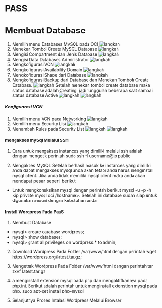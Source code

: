 # PASS

# Membuat Database
1. Memilih menu Databases MySQL pada OCI
![langkah](src2/1.png)
2. Menekan Tombol Create MySQL Database
![langkah](src2/2.png)
3. Mengisi Compartment dan Jenis Database
![langkah](src2/3.png)
4. Mengisi Data Databases Administrator
![langkah](src2/4.png)
5. Mengkofigurasi VCN 
![langkah](src2/5.png)
6. Mengkofigurasi Availability Domain 
![langkah](src2/6.png)
7. Mengkofigurasi Shape dari Database
![langkah](src2/7.png)
8. Mengkofigurasi Backup dari Database dan Menekan Tomboh Create Database.
![langkah](src2/8.png)
Setelah menekan tombol create database maka status database adalah Creating, jadi tunggulah beberapa saat sampai status database
Active
![langkah](src2/9.png)
![langkah](src2/10.png)

##### Konfiguarasi VCN

1. Memilih menu VCN pada Networking
![langkah](src2/konfigurasi_vcn/1.png)
2. Memilih menu Security List
![langkah](src2/konfigurasi_vcn/2.png)
3. Menambah Rules pada Security List
![langkah](src2/konfigurasi_vcn/3.1.png)
![langkah](src2/konfigurasi_vcn/4.png)

#### mengakses mySql Melalui SSH

1. Cara untuk mengakses instances yang dimiliki melalui ssh adalah dengan mengetik perintah
sudo ssh -I <path private key> username@ip public

2. Mengakses MySQL
Setelah berhasil masuk ke instances yang dimiliki anda dapat mengakses mysql anda akan tetapi
anda harus menginstall mysql client. Jika anda tidak memiliki mysql client maka anda akan
mendapat pesan seperti berikut

* Untuk mengkoneksikan mysql dengan perintah berikut mysql -u <database administrator> -p -h <ip
private mysql oci /hostname>. Setelah ini database sudah siap untuk digunakan sesuai dengan
kebutuhan anda


#### Install Wordpress Pada PaaS

1. Membuat Database

* mysql> create database wordpress;
* mysql> show databases;
* mysql> grant all privileges on wordpress.* to admin;

2. Download Wordpress Pada Folder /var/www/html dengan perintah 
wget https://wordpress.org/latest.tar.gz;

3. Mengetrak Wordpress Pada Folder /var/www/html dengan perintah
tar zxvf latest.tar.gz
4. a menginstall extension mysql pada php dan mengaktifkannya pada php.ini.
Berikut adalah perintah untuk menginstall extenstion mysql pada php.
sudo apt-get install php-mysql

5. Selanjutnya Proses Intalasi Wordpress Melalui Browser

